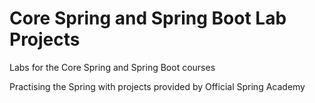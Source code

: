 # Core Spring and Spring Boot Lab Projects

Labs for the Core Spring and Spring Boot courses

Practising the Spring with projects provided by Official Spring Academy
